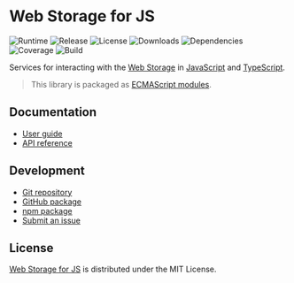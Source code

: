 # Web Storage for JS
![Runtime](https://img.shields.io/node/v/@cedx/webstorage.svg) ![Release](https://img.shields.io/npm/v/@cedx/webstorage.svg) ![License](https://img.shields.io/npm/l/@cedx/webstorage.svg) ![Downloads](https://img.shields.io/npm/dt/@cedx/webstorage.svg) ![Dependencies](https://david-dm.org/cedx/webstorage.js.svg) ![Coverage](https://coveralls.io/repos/github/cedx/webstorage.js/badge.svg) ![Build](https://github.com/cedx/webstorage.js/workflows/build/badge.svg)

Services for interacting with the [Web Storage](https://developer.mozilla.org/en-US/docs/Web/API/Storage) in [JavaScript](https://developer.mozilla.org/en-US/docs/Web/JavaScript) and [TypeScript](https://www.typescriptlang.org).

> This library is packaged as [ECMAScript modules](https://nodejs.org/api/esm.html).

## Documentation
- [User guide](https://dev.belin.io/webstorage.js)
- [API reference](https://dev.belin.io/webstorage.js/api)

## Development
- [Git repository](https://github.com/cedx/webstorage.js)
- [GitHub package](https://github.com/cedx/webstorage.js/packages)
- [npm package](https://www.npmjs.com/package/@cedx/webstorage)
- [Submit an issue](https://github.com/cedx/webstorage.js/issues)

## License
[Web Storage for JS](https://dev.belin.io/webstorage.js) is distributed under the MIT License.
